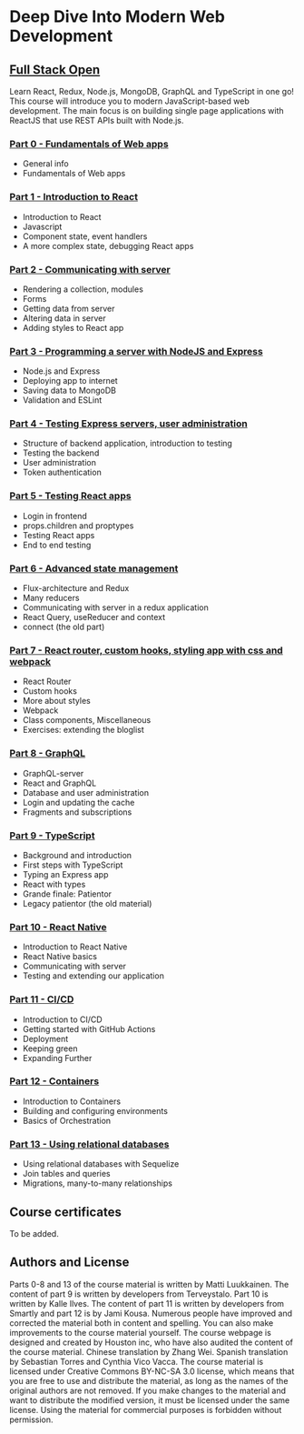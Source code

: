 # Deep Dive Into Modern Web Development


## [Full Stack Open](https://fullstackopen.com/en/)

Learn React, Redux, Node.js, MongoDB, GraphQL and TypeScript in one go! This course will introduce you to modern JavaScript-based web development. The main focus is on building single page applications with ReactJS that use REST APIs built with Node.js.

### [Part 0 - Fundamentals of Web apps](https://fullstackopen.com/en/part0)
- General info
- Fundamentals of Web apps


### [Part 1 - Introduction to React](https://fullstackopen.com/en/part1)
- Introduction to React
- Javascript
- Component state, event handlers
- A more complex state, debugging React apps

### [Part 2 - Communicating with server](https://fullstackopen.com/en/part2)
- Rendering a collection, modules
- Forms
- Getting data from server
- Altering data in server
- Adding styles to React app

### [Part 3 - Programming a server with NodeJS and Express](https://fullstackopen.com/en/part3)
- Node.js and Express
- Deploying app to internet
- Saving data to MongoDB
- Validation and ESLint

### [Part 4 - Testing Express servers, user administration](https://fullstackopen.com/en/part4)
- Structure of backend application, introduction to testing
- Testing the backend
- User administration
- Token authentication

### [Part 5 - Testing React apps](https://fullstackopen.com/en/part5)
- Login in frontend
- props.children and proptypes
- Testing React apps
- End to end testing

### [Part 6 - Advanced state management](https://fullstackopen.com/en/part6)
- Flux-architecture and Redux
- Many reducers
- Communicating with server in a redux application
- React Query, useReducer and context
- connect (the old part)

### [Part 7 - React router, custom hooks, styling app with css and webpack](https://fullstackopen.com/en/part7)
- React Router
- Custom hooks
- More about styles
- Webpack
- Class components, Miscellaneous
- Exercises: extending the bloglist

### [Part 8 - GraphQL](https://fullstackopen.com/en/part8)
- GraphQL-server
- React and GraphQL
- Database and user administration
- Login and updating the cache
- Fragments and subscriptions

### [Part 9 - TypeScript](https://fullstackopen.com/en/part9)
- Background and introduction
- First steps with TypeScript
- Typing an Express app
- React with types
- Grande finale: Patientor
- Legacy patientor (the old material)

### [Part 10 - React Native](https://fullstackopen.com/en/part10)
- Introduction to React Native
- React Native basics
- Communicating with server
- Testing and extending our application

### [Part 11 - CI/CD](https://fullstackopen.com/en/part11)
- Introduction to CI/CD
- Getting started with GitHub Actions
- Deployment
- Keeping green
- Expanding Further

### [Part 12 - Containers](https://fullstackopen.com/en/part12)
- Introduction to Containers
- Building and configuring environments
- Basics of Orchestration

### [Part 13 - Using relational databases](https://fullstackopen.com/en/part13)
- Using relational databases with Sequelize
- Join tables and queries
- Migrations, many-to-many relationships

## Course certificates

To be added.


## Authors and License

Parts 0-8 and 13 of the course material is written by Matti Luukkainen. The content of part 9 is written by developers from Terveystalo. Part 10 is written by Kalle Ilves. The content of part 11 is written by developers from Smartly and part 12 is by Jami Kousa. Numerous people have improved and corrected the material both in content and spelling. You can also make improvements to the course material yourself. The course webpage is designed and created by Houston inc, who have also audited the content of the course material. Chinese translation by Zhang Wei. Spanish translation by Sebastian Torres and Cynthia Vico Vacca.
The course material is licensed under Creative Commons BY-NC-SA 3.0 license, which means that you are free to use and distribute the material, as long as the names of the original authors are not removed. If you make changes to the material and want to distribute the modified version, it must be licensed under the same license. Using the material for commercial purposes is forbidden without permission.